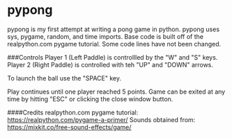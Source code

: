 # pypong
pypong is my first attempt at writing a pong game in python.
pypong uses sys, pygame, random, and time imports.
Base code is built off of the realpython.com pygame tutorial. Some code lines have not been changed.

###Controls
Player 1 (Left Paddle) is controllled by the "W" and "S" keys.
Player 2 (Right Paddle) is controlled with teh "UP" and "DOWN" arrows.

To launch the ball use the "SPACE" key.

Play continues until one player reached 5 points.
Game can be exited at any time by hitting "ESC" or clicking the close window button.

####Credits
realpython.com pygame tutorial: https://realpython.com/pygame-a-primer/
Sounds obtained from: https://mixkit.co/free-sound-effects/game/
